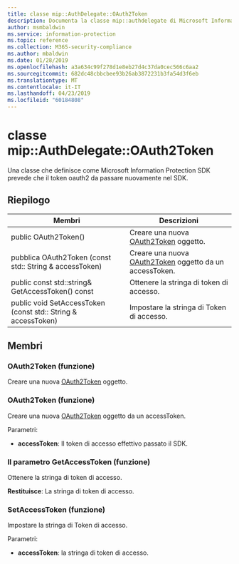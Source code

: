 ```yaml
---
title: classe mip::AuthDelegate::OAuth2Token
description: Documenta la classe mip::authdelegate di Microsoft Information Protection (MIP) SDK.
author: msmbaldwin
ms.service: information-protection
ms.topic: reference
ms.collection: M365-security-compliance
ms.author: mbaldwin
ms.date: 01/28/2019
ms.openlocfilehash: a3a634c99f278d1e8eb27d4c37da0cec566c6aa2
ms.sourcegitcommit: 682dc48cbbcbee93b26ab3872231b3fa54d3f6eb
ms.translationtype: MT
ms.contentlocale: it-IT
ms.lasthandoff: 04/23/2019
ms.locfileid: "60184808"
---
```

# <a name="class-mipauthdelegateoauth2token"></a>classe mip::AuthDelegate::OAuth2Token 
Una classe che definisce come Microsoft Information Protection SDK prevede che il token oauth2 da passare nuovamente nel SDK.
  
## <a name="summary"></a>Riepilogo
 Membri                        | Descrizioni                                
--------------------------------|---------------------------------------------
public OAuth2Token()  |  Creare una nuova [OAuth2Token](class_mip_authdelegate_oauth2token.md) oggetto.
pubblica OAuth2Token (const std:: String & accessToken)  |  Creare una nuova [OAuth2Token](class_mip_authdelegate_oauth2token.md) oggetto da un accessToken.
public const std::string& GetAccessToken() const  |  Ottenere la stringa di token di accesso.
public void SetAccessToken (const std:: String & accessToken)  |  Impostare la stringa di Token di accesso.
  
## <a name="members"></a>Membri
  
### <a name="oauth2token-function"></a>OAuth2Token (funzione)
Creare una nuova [OAuth2Token](class_mip_authdelegate_oauth2token.md) oggetto.
  
### <a name="oauth2token-function"></a>OAuth2Token (funzione)
Creare una nuova [OAuth2Token](class_mip_authdelegate_oauth2token.md) oggetto da un accessToken.

Parametri:  
* **accessToken**: Il token di accesso effettivo passato il SDK.


  
### <a name="getaccesstoken-function"></a>Il parametro GetAccessToken (funzione)
Ottenere la stringa di token di accesso.

  
**Restituisce**: La stringa di token di accesso.
  
### <a name="setaccesstoken-function"></a>SetAccessToken (funzione)
Impostare la stringa di Token di accesso.

Parametri:  
* **accessToken**: la stringa di token di accesso.

